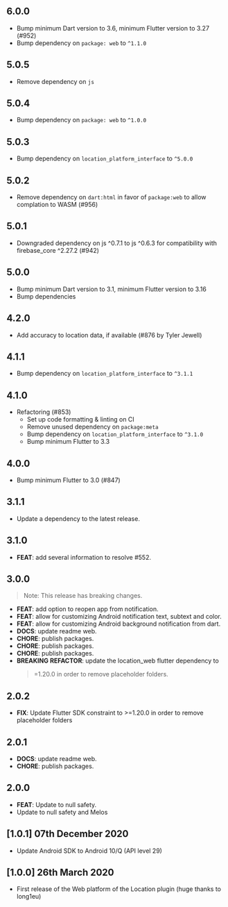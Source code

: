 ## 6.0.0

- Bump minimum Dart version to 3.6, minimum Flutter version to 3.27 (#952)
- Bump dependency on `package: web` to `^1.1.0`

## 5.0.5

- Remove dependency on `js`

## 5.0.4

- Bump dependency on `package: web` to `^1.0.0`

## 5.0.3

- Bump dependency on `location_platform_interface` to `^5.0.0`

## 5.0.2

- Remove dependency on `dart:html` in favor of `package:web` to allow complation
  to WASM (#956)

## 5.0.1

- Downgraded dependency on js ^0.7.1 to js ^0.6.3 for compatibility with
  firebase_core ^2.27.2 (#942)

## 5.0.0

- Bump minimum Dart version to 3.1, minimum Flutter version to 3.16
- Bump dependencies

## 4.2.0

- Add accuracy to location data, if available (#876 by Tyler Jewell)

## 4.1.1

- Bump dependency on `location_platform_interface` to `^3.1.1`

## 4.1.0

- Refactoring (#853)
  - Set up code formatting & linting on CI
  - Remove unused dependency on `package:meta`
  - Bump dependency on `location_platform_interface` to `^3.1.0`
  - Bump minimum Flutter to 3.3

## 4.0.0

- Bump minimum Flutter to 3.0 (#847)

## 3.1.1

- Update a dependency to the latest release.

## 3.1.0

- **FEAT**: add several information to resolve #552.

## 3.0.0

> Note: This release has breaking changes.

- **FEAT**: add option to reopen app from notification.
- **FEAT**: allow for customizing Android notification text, subtext and color.
- **FEAT**: allow for customizing Android background notification from dart.
- **DOCS**: update readme web.
- **CHORE**: publish packages.
- **CHORE**: publish packages.
- **CHORE**: publish packages.
- **BREAKING** **REFACTOR**: update the location_web flutter dependency to
  > =1.20.0 in order to remove placeholder folders.

## 2.0.2

- **FIX**: Update Flutter SDK constraint to >=1.20.0 in order to remove
  placeholder folders

## 2.0.1

- **DOCS**: update readme web.
- **CHORE**: publish packages.

## 2.0.0

- **FEAT**: Update to null safety.
- Update to null safety and Melos

## [1.0.1] 07th December 2020

- Update Android SDK to Android 10/Q (API level 29)

## [1.0.0] 26th March 2020

- First release of the Web platform of the Location plugin (huge thanks to
  long1eu)
